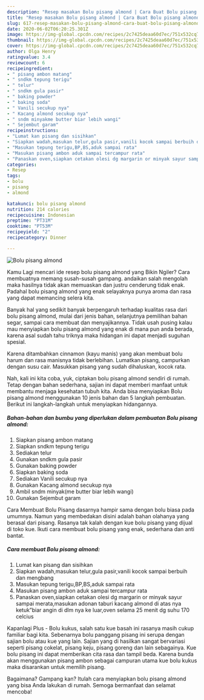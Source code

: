 ```yaml
---
description: "Resep masakan Bolu pisang almond | Cara Buat Bolu pisang almond Yang Sedap"
title: "Resep masakan Bolu pisang almond | Cara Buat Bolu pisang almond Yang Sedap"
slug: 617-resep-masakan-bolu-pisang-almond-cara-buat-bolu-pisang-almond-yang-sedap
date: 2020-06-02T06:20:25.301Z
image: https://img-global.cpcdn.com/recipes/2c7425deaa60d7ec/751x532cq70/bolu-pisang-almond-foto-resep-utama.jpg
thumbnail: https://img-global.cpcdn.com/recipes/2c7425deaa60d7ec/751x532cq70/bolu-pisang-almond-foto-resep-utama.jpg
cover: https://img-global.cpcdn.com/recipes/2c7425deaa60d7ec/751x532cq70/bolu-pisang-almond-foto-resep-utama.jpg
author: Olga Henry
ratingvalue: 3.4
reviewcount: 6
recipeingredient:
- " pisang ambon matang"
- " sndkm tepung terigu"
- " telur"
- " sndkm gula pasir"
- " baking powder"
- " baking soda"
- " Vanili secukup nya"
- " Kacang almond secukup nya"
- " sndm minyakme butter biar lebih wangi"
- " Sejembut garam"
recipeinstructions:
- "Lumat kan pisang dan sisihkan"
- "Siapkan wadah,masukan telur,gula pasir,vanili kocok sampai berbuih dan mengbang"
- "Masukan tepung terigu,BP,BS,aduk sampai rata"
- "Masukan pisang ambon aduk sampai tercampur rata"
- "Panaskan oven,siapkan cetakan olesi dg margarin or minyak sayur sampai merata,masukan adonan taburi kacang almond di atas nya ketuk”biar angin di dlm nya ke luar,oven selama 25 menit dg suhu 170 celcius"
categories:
- Resep
tags:
- bolu
- pisang
- almond

katakunci: bolu pisang almond 
nutrition: 214 calories
recipecuisine: Indonesian
preptime: "PT31M"
cooktime: "PT53M"
recipeyield: "2"
recipecategory: Dinner

---
```



![Bolu pisang almond](https://img-global.cpcdn.com/recipes/2c7425deaa60d7ec/751x532cq70/bolu-pisang-almond-foto-resep-utama.jpg)

Kamu Lagi mencari ide resep bolu pisang almond yang Bikin Ngiler? Cara membuatnya memang susah-susah gampang. andaikan salah mengolah maka hasilnya tidak akan memuaskan dan justru cenderung tidak enak. Padahal bolu pisang almond yang enak selayaknya punya aroma dan rasa yang dapat memancing selera kita.

Banyak hal yang sedikit banyak berpengaruh terhadap kualitas rasa dari bolu pisang almond, mulai dari jenis bahan, selanjutnya pemilihan bahan segar, sampai cara membuat dan menyajikannya. Tidak usah pusing kalau mau menyiapkan bolu pisang almond yang enak di mana pun anda berada, karena asal sudah tahu triknya maka hidangan ini dapat menjadi suguhan spesial.

Karena ditambahkan cinnamon (kayu manis) yang akan membuat bolu harum dan rasa manisnya tidak berlebihan. Lumatkan pisang, campurkan dengan susu cair. Masukkan pisang yang sudah dihaluskan, kocok rata.


Nah, kali ini kita coba, yuk, ciptakan bolu pisang almond sendiri di rumah. Tetap dengan bahan sederhana, sajian ini dapat memberi manfaat untuk membantu menjaga kesehatan tubuh kita. Anda bisa menyiapkan Bolu pisang almond menggunakan 10 jenis bahan dan 5 langkah pembuatan. Berikut ini langkah-langkah untuk menyiapkan hidangannya.

<!--inarticleads1-->

##### Bahan-bahan dan bumbu yang diperlukan dalam pembuatan Bolu pisang almond:

1. Siapkan  pisang ambon matang
1. Siapkan  sndkm tepung terigu
1. Sediakan  telur
1. Gunakan  sndkm gula pasir
1. Gunakan  baking powder
1. Siapkan  baking soda
1. Sediakan  Vanili secukup nya
1. Gunakan  Kacang almond secukup nya
1. Ambil  sndm minyak(me butter biar lebih wangi)
1. Gunakan  Sejembut garam


Cara Membuat Bolu Pisang dasarnya hampir sama dengan bolu biasa pada umumnya. Namun yang membedakan disini adalah bahan olahanya yang berasal dari pisang. Rasanya tak kalah dengan kue bolu pisang yang dijual di toko kue. Ikuti cara membuat bolu pisang yang enak, sederhana dan anti bantat. 

<!--inarticleads2-->

##### Cara membuat Bolu pisang almond:

1. Lumat kan pisang dan sisihkan
1. Siapkan wadah,masukan telur,gula pasir,vanili kocok sampai berbuih dan mengbang
1. Masukan tepung terigu,BP,BS,aduk sampai rata
1. Masukan pisang ambon aduk sampai tercampur rata
1. Panaskan oven,siapkan cetakan olesi dg margarin or minyak sayur sampai merata,masukan adonan taburi kacang almond di atas nya ketuk”biar angin di dlm nya ke luar,oven selama 25 menit dg suhu 170 celcius


Kapanlagi Plus - Bolu kukus, salah satu kue basah ini rasanya masih cukup familiar bagi kita. Sebenarnya bolu panggang pisang ini serupa dengan sajian bolu atau kue yang lain. Sajian yang di hasilkan sangat bervariasi seperti pisang cokelat, pisang keju, pisang goreng dan lain sebagainya. Kue bolu pisang ini dapat memberikan cita rasa dan tampil beda. Karena bunda akan menggunakan pisang ambon sebagai campuran utama kue bolu kukus maka disarankan untuk memilih pisang. 

Bagaimana? Gampang kan? Itulah cara menyiapkan bolu pisang almond yang bisa Anda lakukan di rumah. Semoga bermanfaat dan selamat mencoba!
